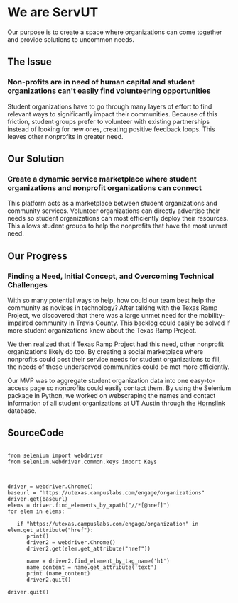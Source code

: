 # We are ServUT

Our purpose is to create a space where organizations can come together and provide solutions to uncommon needs.

## The Issue
### Non-profits are in need of human capital and student organizations can't easily find volunteering opportunities

Student organizations have to go through many layers of effort to find relevant ways to significantly impact their communities. Because of this friction, student groups prefer to volunteer with existing partnerships instead of looking for new ones, creating positive feedback loops. This leaves other nonprofits in greater need.

## Our Solution
### Create a dynamic service marketplace where student organizations and nonprofit organizations can connect

This platform acts as a marketplace between student organizations and community services. Volunteer organizations can directly advertise their needs so student organizations can most efficiently deploy their resources. This allows student groups to help the nonprofits that have the most unmet need.

## Our Progress
### Finding a Need, Initial Concept, and Overcoming Technical Challenges
With so many potential ways to help, how could our team best help the community as novices in technology? After talking with the Texas Ramp Project, we discovered that there was a large unmet need for the mobility-impaired community in Travis County. This backlog could easily be solved if more student organizations knew about the Texas Ramp Project. 

We then realized that if Texas Ramp Project had this need, other nonprofit organizations likely do too. By creating a social marketplace where nonprofits could post their service needs for student organizations to fill, the needs of these underserved communities could be met more efficiently.

Our MVP was to aggregate student organization data into one easy-to-access page so nonprofits could easily contact them. By using the Selenium package in Python, we worked on webscraping the names and contact information of all student organizations at UT Austin through the [Hornslink](https://utexas.campuslabs.com/engage/) database.

## SourceCode
```code

from selenium import webdriver
from selenium.webdriver.common.keys import Keys



driver = webdriver.Chrome()
baseurl = "https://utexas.campuslabs.com/engage/organizations"
driver.get(baseurl)
elems = driver.find_elements_by_xpath("//*[@href]")
for elem in elems:

   if "https://utexas.campuslabs.com/engage/organization" in elem.get_attribute("href"):
      print()
      driver2 = webdriver.Chrome()
      driver2.get(elem.get_attribute("href"))

      name = driver2.find_element_by_tag_name('h1')
      name_content = name.get_attribute('text')
      print (name_content)
      driver2.quit()

driver.quit()

```

